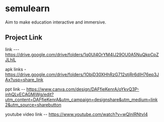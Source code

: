 # semulearn
Aim to make education  interactive and  immersive.
## Project Link

link --- https://drive.google.com/drive/folders/1q0Ul4OrYM4IJ29OU0A5NuQkpCpZJLhlL

apk links - https://drive.google.com/drive/folders/1ObjD30XHhRzG712stjRr6dIH76ep3JAx?usp=share_link

ppt link -- https://www.canva.com/design/DAFfieKenrA/oYkvQ3P-inhQLvECAGMiWg/edit?utm_content=DAFfieKenrA&utm_campaign=designshare&utm_medium=link2&utm_source=sharebutton

youtube video link -- https://www.youtube.com/watch?v=wQlnIRNtvl4


